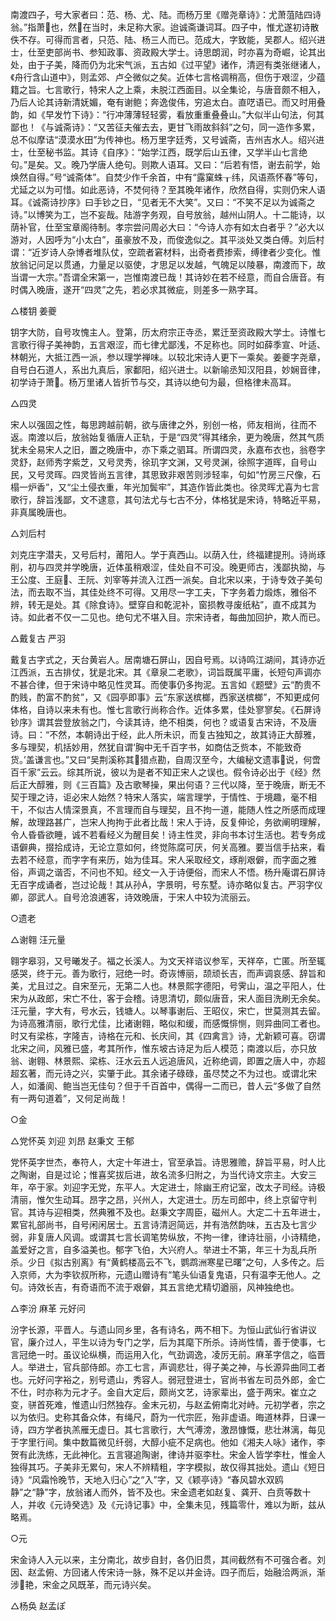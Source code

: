 <!-- { "loadSidebar": true } -->
南渡四子，号大家者曰：范、杨、尤、陆。而杨万里《赠尧章诗》：尤萧菹陆四诗翁。”指萧也，然在当时，未足称大家。迨诚斋谦词耳。四子中，惟尤遂初诗散佚不存。可得而言者，只范、陆、杨三人而已。范成大，字致能，吴郡人。绍兴进士，仕至吏部尚书、参知政事、资政殿大学士。诗思朗润，时亦喜为奇崛，论其出处，由于子美，降而仍为北宋气派，五古如《过平望》诸作，清迥有类张继诸人，《舟行含山道中》，则孟郊、卢仝微似之矣。近体七言格调稍高，但伤于艰涩，少蕴籍之旨。七言歌行，特宋人之上乘，未脱江西面目。以全集论，与唐音颇不相入，乃后人论其诗新清妩媚，奄有谢鲍；奔逸俊伟，穷追太白。直呓语已。而又时用叠韵，如《早发竹下诗》：“行冲薄薄轻轻雾，看放重重叠叠山。”大似半山句法，何其鄙也！《与诚斋诗》：“又苦征夫催去去，更甘飞雨故斜斜”之句，同一造作多累，总不似摩诘“漠漠水田”为传神也。杨万里字廷秀，又号诚斋，吉州吉水人。绍兴进士，仕至秘书监。其诗《自序》：“始学江西，既学后山五律，又学半山七言绝句。”是矣。又。晚乃学唐人绝句。则欺人语耳。又曰：“后若有悟，谢去前学，始焕然自得。”号“诚斋体”。自焚少作千余首，中有“露窠蛛┰纬，风语燕怀春”等句，尤延之以为可惜。如此恶诗，不焚何待？至其晚年诸作，欣然自得，实则仍宋人语耳。《诚斋诗抄序》曰手钞之日，“见者无不大笑”。又曰：“不笑不足以为诚斋之诗。”以博笑为工，岂不妄哉。陆游字务观，自号放翁，越州山阴人。十二能诗，以荫补官，仕至宝章阁待制。孝宗尝问周必大曰：“今诗人亦有如太白者乎？”必大以游对，人因呼为“小太白”，虽豪放不及，而俊逸似之。其平淡处又类白傅。刘后村谓：“近岁诗人杂博者堆队仗，空疏者窘材料，出奇者费掺索，缚律者少变化。惟放翁记问足以贯通，力量足以驱使，才思足以发越，气魄足以陵暴，南渡而下，故当谓一大宗。”吾谓全宋第一，岂惟南渡已哉！其诗妙在若不经意，而自合唐音。有时偶入晚唐，遂开“四灵”之先，若必求其微疵，则差多一熟字耳。

△楼钥  姜夔

钥字大防，自号攻愧主人。登第，历太府宗正寺丞，累迁至资政殿大学士。诗惟七言歌行得子美神韵，五言艰涩，而七律尤鄙浅，不足称也。同时如薛季宣、叶适、林朝光，大抵江西一派，参以理学禅味。以较北宋诗人更下一乘矣。姜夔字尧章，自号白石道人，系出九真后，家鄱阳，绍兴进士。以新喻丞知汉阳县，妙娴音律，初学诗于萧。杨万里诸人皆折节与交，其诗以绝句为最，但格律未高耳。

△四灵

宋人以强固之性，每思跨越前朝，欲与唐律之外，别创一格，师友相尚，往而不返。南渡以后，放翁始复循唐人正轨，于是“四灵”得其绪余，更为晚唐，然其气质犹未全易宋人之旧，置之晚唐中，亦下乘之驷耳。所谓四灵，永嘉布衣也，翁卷字灵舒，赵师秀字紫芝，又号灵秀，徐玑字文渊，又号灵渊，徐照字道晖，自号山民，又号灵晖。四灵皆尚五言律，其思致非艰苦则涉轻率，句如“竹房三尺像，石榻一炉香”，又“尘土侵衣重，年光加鬓牢”，其造作皆此类也。徐灵晖尤喜为七言歌行，辞旨浅鄙，文不逮意，其句法尤与七古不分，体格犹是宋诗，特略近平易，非真属晚唐也。

△刘后村

刘克庄字潜夫，又号后村，莆阳人。学于真西山。以荫入仕，终福建提刑。诗尚琢削，初与四灵并学晚唐，近体虽稍艰涩，佳处自不可没。晚更师古，浅鄙执拗，与王公度、王庭、王阮、刘宰等并流入江西一派矣。自北宋以来，于诗专效子美句法，而去取不当，其佳处终不可得。又用尽一字工夫，下字务着力煅炼，雅俗不辨，转无是处。其《除食诗》。壁穿自和乾泥补，窗损教寻废纸粘”，直不成其为诗。如此者不仅一二见也。绝句尤不堪入目。宗宋诗者，每曲加回护，欺人而已。

△戴复古  严羽

戴复古字式之，天台黄岩人。居南塘石屏山，因自号焉。以诗鸣江湖间，其诗亦近江西派，五古排仗，犹是北宋。其《章泉二老歌》，词旨既属平庸，长短句声调亦不甚合律，但于宋诗中略见性灵耳。而使事仍多拘泥。五言如《题壁》云“酌贵不酌贱，酌富不酌贫”，又《园亭即事》云“东家送槟榔，西家送槟榔”，不知更成何体格，自诗以来未有也。惟七言歌行尚称合作。近体多累，佳处寥寥矣。《石屏诗钞序》谓其尝登放翁之门，今读其诗，绝不相类，何也？或语复古宋诗，不及唐诗。曰：“不然，本朝诗出于经，此人所未识，而复古独知之，故其诗正大醇雅，多与理契，机括妙用，然犹自谓‘胸中无千百字书，如商估乏赀本，不能致奇货。’盖谦言也。”又曰“吴荆溪称其猎点勘，自周汉至今，大编秘文遗事说，何啻百千家”云云。综其所说，彼以为是者不知正宋人之误也。假令诗必出于《经》然后正大醇雅，则《三百篇》及古歌琴操，果出何语？三代以降，至于晚唐，断无不契于理之诗，讵必宋人始然？特宋人落实，端言理学，于情性、于境趣，毫不相干，不似古人情深景真，不言理而自与理契，且不拘一道，能随人性之所感而成理解，故理路甚广，岂宋人拘拘于此者比哉！宋人于诗，反复伸论，务欲阐明理解，令人昏昏欲睡，诚不若看经义为醒目矣！诗主性灵，非向书本讨生活也。若专务成语僻典，掇拾成诗，无论立意如何，终觉陈腐可厌，何关高雅。要当信手拈来，看去若不经意，而字字有来历，始为佳耳。宋人采取经文，琢削艰僻，而字面之雅俗，声调之谐否，不问也不知。经文一入于诗便俗，而宋人不悟。杨升庵谓石屏诗无百字成诵者，岂过论哉！其从孙，字景明，号东墅。诗亦略似复古。严羽字仪卿，邵武人。自号沧浪逋客，诗效晚唐，于宋人中较为流丽云。

○遗老

△谢翱  汪元量

翱字皋羽，又号曦发子。福之长溪人。为文天祥谘议参军，天祥卒，亡匿。所至辄感哭，终于元。善为歌行，冠绝一时。奇诙博丽，颉顽长吉，而声调哀感、辞旨和美，尤且过之。自宋至元，无第二人也。林景熙字德阳，号霁山，温之平阳人，仕宋为从政郎，宋亡不仕，客于会稽。诗思清切，颇似唐音，宋人面目洗刷无余矣。汪元量，字大有，号水云，钱塘人。以琴事谢后、王昭仪，宋亡，世莫测其去留。为诗高雅清丽，歌行尤佳，比诸谢翱，略似和缓，而感慨悱恻，则异曲同工者也。时又有梁栋，字隆吉，诗格在元和、长庆间，其《四禽言》诗，尤新颖可喜。窃谓北宋之间，风雅已盛，考其所作，惟东坡古诗足为后人模范；南渡以后，亦只放翁、谢翱、林景熙、梁栋、汪水云五人远追唐风，近称绝调，即置之唐人中，亦超超玄著，而元诗之兴，实肇于此。其余诸子碌碌，虽尽焚之不为过也。或谓北宋人，如潘阆、鲍当岂无佳句？但于千百首中，偶得一二而已，昔人云“多做了自然有一两句道着”，又何足尚哉！

○金

△党怀英  刘迎  刘昂  赵秉文  王郁

党怀英字世杰，奉符人，大定十年进士，官至承旨。诗思雅赡，辞旨平易，时人比之陶谢，自是过论；惟喜奖拔后进，故名流多归附之，为当代诗文宗主。大安三年，卒于家。刘迎字无党，东平人。大定进士，除幽王府记室，改太子司经。诗极清丽，惟欠生动耳。昂字之昂，兴州人，大定进士。历左司郎中，终上京留守判官。其诗与迎相类，然典雅不及也。赵秉文字周臣，磁州人。大定二十五年进士，累官礼部尚书，自号闲闲居士。五言诗清迥简远，并有浩然韵味，五古及七言少弱，非复唐人风调。或谓其七言长调笔势纵放，不拘一律，律诗壮丽，小诗精绝，盖爱好之言，自多溢美也。郁字飞伯，大兴府人。举进士不第，年三十为乱兵所杀。少日《拟古别离》有“黄鹤楼高云不飞，鹦鹉洲寒星已曙”之句，人多传之。后入京师，大为李钦叔所称，元遗山赠诗有“笔头仙语复鬼语，只有温李无他人。之句。诗效长吉，有奇语而不流于艰僻，其五言绝尤精切遒丽，风神独绝也。

△李汾    麻革    元好问

汾字长源，平晋人。与遗山同乡里，各有诗名，两不相下。为恒山武仙行省讲议官，廉介过人，平生以诗为专门之学，后为其麾下所杀。诗尚性情，善于使事，七言冠绝一时。虽议论纵横，而运用入化，气劲调逸，凌厉无前。麻革字信之，临晋人。举进士，官兵部侍郎。亦工七言，声调悲壮，得子美之神，与长源异曲同工者也。元好问字裕之，别号遗山，秀容人。弱冠登进士，官尚书省左司员外郎，金亡不仕，时亦称为元才子。金自大定后，颇尚文艺，诗家辈出，盛于两宋。崔立之变，骈首死难，惟遗山归然独存。金末元初，与赵孟俯南北对峙。元初学者，宗之以为依归。史称其备众体，有绳尺，蔚为一代宗匠，殆非虚语。晦道林莽，日课一诗，四方学者执羔雁无虚日。其七言歌行，大气溥滂，激昂慷慨，悲壮淋漓，每见于字里行间。集中数篇微见纤弱，大醇小疵不足病也。他如《湘夫人咏》诸作，李贺有此洗练，无此神化。五言寝追陶谢，律诗并驱李杜。宋金人皆学李杜，惟金人独得其巧。子美非无累句，宋人不辨精粗，字字模拟，故仅得其拙处。遗山《短日诗》“风霜怜晚节，天地入归心”之“入”字，又《颖亭诗》“春风碧水双鸥静”之“静”字，放翁诸人而外，皆不及也。宋金遗老如赵复、龚开、白贲等数十人，并收《元诗癸选》及《元诗记事》中，全集未见，残篇零什，难以为断，兹从略焉。

○元

宋金诗人入元以来，主分南北，故步自封，各仍旧贯，其间截然有不可强合者。刘因、赵孟俯、方回诸人传宋诗一脉，殊不足以并金诗。四子而后，始融洽两派，渐涉艳，宋金之风既革，而元诗兴矣。

△杨奂  赵孟ぽ

